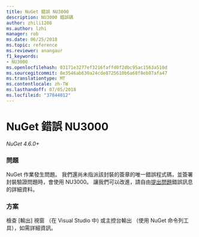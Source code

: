 ```yaml
---
title: NuGet 錯誤 NU3000
description: NU3000 錯誤碼
author: zhili1208
ms.author: lzhi
manager: rob
ms.date: 06/25/2018
ms.topic: reference
ms.reviewer: anangaur
f1_keywords:
- NU3000
ms.openlocfilehash: 03171e3277ef3216faffd0f2dbc95ac1563a510d
ms.sourcegitcommit: 8e3546ab630a24cde8725610b6a68f8eb87afa47
ms.translationtype: MT
ms.contentlocale: zh-TW
ms.lasthandoff: 07/05/2018
ms.locfileid: "37844012"
---
```

# <a name="nuget-error-nu3000"></a>NuGet 錯誤 NU3000

*NuGet 4.6.0+*

### <a name="issue"></a>問題
NuGet 作業發生問題。 我們還尚未指派該封裝的簽章的唯一錯誤程式碼，並簽署封裝驗證問題時，會使用 NU3000。 讓我們可以改進，請自由[提出問題](https://github.com/nuget/home/issues)錯誤訊息的詳細資料。

### <a name="solution"></a>方案
檢查 [輸出] 視窗 （在 Visual Studio 中) 或主控台輸出 （使用 NuGet 命令列工具），如需詳細資訊。

